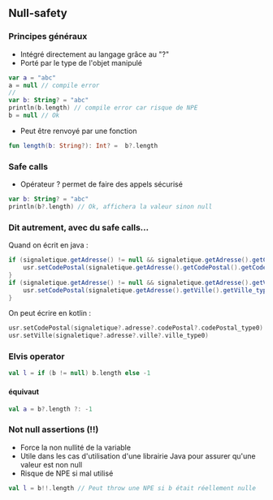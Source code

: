 ## Null-safety


### Principes généraux

- Intégré directement au langage grâce au "?"
- Porté par le type de l'objet manipulé
```kotlin
var a = "abc"
a = null // compile error
//
var b: String? = "abc"
println(b.length) // compile error car risque de NPE
b = null // Ok
```
- Peut être renvoyé par une fonction
```kotlin
fun length(b: String?): Int? =  b?.length
```


### Safe calls

- Opérateur ? permet de faire des appels sécurisé

```kotlin
var b: String? = "abc"
println(b?.length) // Ok, affichera la valeur sinon null
```


### Dit autrement, avec du safe calls...

Quand on écrit en java :

<span class="littleCode">

```java
if (signaletique.getAdresse() != null && signaletique.getAdresse().getCodePostal() != null) {
    usr.setCodePostal(signaletique.getAdresse().getCodePostal().getCodePostal_type0());
}
if (signaletique.getAdresse() != null && signaletique.getAdresse().getVille() != null) {
    usr.setCodePostal(signaletique.getAdresse().getVille().getVille_type0());
}
```

</span>

On peut écrire en kotlin :

```kotlin
usr.setCodePostal(signaletique?.adresse?.codePostal?.codePostal_type0)
usr.setVille(signaletique?.adresse?.ville?.ville_type0)

```


### Elvis operator

```kotlin
val l = if (b != null) b.length else -1
```
#### équivaut 
```kotlin
val a = b?.length ?: -1
```


### Not null assertions (!!)
- Force la non nullité de la variable
- Utile dans les cas d'utilisation d'une librairie Java pour assurer qu'une valeur est non null
- Risque de NPE si mal utilisé

```kotlin
val l = b!!.length // Peut throw une NPE si b était réellement nulle
```
